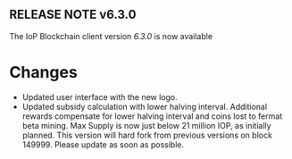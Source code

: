 **RELEASE NOTE v6.3.0**
-----------------------

The IoP Blockchain client version *6.3.0* is now available

Changes
=======
- Updated user interface with the new logo.
- Updated subsidy calculation with lower halving interval. Additional rewards compensate for lower halving interval and coins lost to fermat beta mining. Max Supply is now just below 21 million IOP, as initially planned. This version will hard fork from previous versions on block 149999. Please update as soon as possible.
